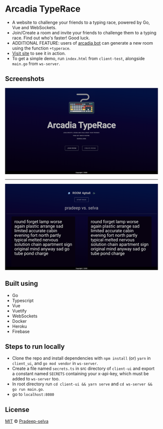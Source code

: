 # Arcadia TypeRace

- A website to challenge your friends to a typing race, powered by Go, Vue and WebSockets.
- Join/Create a room and invite your friends to challenge them to a typing race.
  Find out who's faster! Good luck.
- ADDITIONAL FEATURE: users of [arcadia bot](https://github.com/Pradeep-selva/Arcadia-Bot) can generate a new room using the function `+typerace`.
- [Visit site](https://arcadia-typerace.web.app/) to see it in action.
- To get a simple demo, run `index.html` from `client-test`, alongside `main.go` from `ws-server`.

## Screenshots

![home](./client-ui/src/assets/ss1.png)

---

![details](./client-ui/src/assets/ss2.png)

## Built using

- Go
- Typescript
- Vue
- Vuetify
- WebSockets
- Docker
- Heroku
- Firebase

## Steps to run locally

- Clone the repo and install dependencies with `npm install` (or) `yarn` in `client_ui`, and `go mod vendor` in `ws-server`.
- Create a file named `secrets.ts` in src directory of `client-ui` and export a constant named `SECRETS` containing your x-api-key, which must be added to `ws-server` too.
- In root directory run `cd client-ui && yarn serve` and `cd ws-server && go run main.go`.
- go to `localhost:8080`

## License

[MIT](LICENSE) © [Pradeep-selva](https://github.com/Pradeep-selva)

